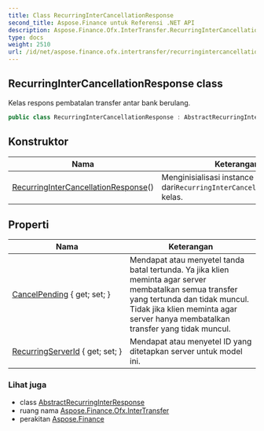 ```yaml
---
title: Class RecurringInterCancellationResponse
second_title: Aspose.Finance untuk Referensi .NET API
description: Aspose.Finance.Ofx.InterTransfer.RecurringInterCancellationResponse kelas. Kelas respons pembatalan transfer antar bank berulang.
type: docs
weight: 2510
url: /id/net/aspose.finance.ofx.intertransfer/recurringintercancellationresponse/
---
```

## RecurringInterCancellationResponse class

Kelas respons pembatalan transfer antar bank berulang.

```csharp
public class RecurringInterCancellationResponse : AbstractRecurringInterResponse
```

## Konstruktor

| Nama | Keterangan |
| --- | --- |
| [RecurringInterCancellationResponse](recurringintercancellationresponse/)() | Menginisialisasi instance baru dari`RecurringInterCancellationResponse` kelas. |

## Properti

| Nama | Keterangan |
| --- | --- |
| [CancelPending](../../aspose.finance.ofx.intertransfer/recurringintercancellationresponse/cancelpending/) { get; set; } | Mendapat atau menyetel tanda batal tertunda. Ya jika klien meminta agar server membatalkan semua transfer yang tertunda dan tidak muncul. Tidak jika klien meminta agar server hanya membatalkan transfer yang tidak muncul. |
| [RecurringServerId](../../aspose.finance.ofx.intertransfer/abstractrecurringinterresponse/recurringserverid/) { get; set; } | Mendapat atau menyetel ID yang ditetapkan server untuk model ini. |

### Lihat juga

* class [AbstractRecurringInterResponse](../abstractrecurringinterresponse/)
* ruang nama [Aspose.Finance.Ofx.InterTransfer](../../aspose.finance.ofx.intertransfer/)
* perakitan [Aspose.Finance](../../)


